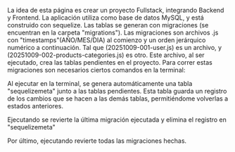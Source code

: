 La idea de esta página es crear un proyecto Fullstack, integrando Backend y Frontend. 
La aplicación utiliza como base de datos MySQL, y está construido con sequelize.
Las tablas se generan con migraciones (se encuentran en la carpeta "migrations").
Las migraciones son archivos .js con "timestamps"(AÑO/MES/DIA) al comienzo y un orden jerárquico numérico a continuación. Tal que (20251009-001-user.js) es un archivo, y (20251009-002-products-categories.js) es otro.
Este archivo, al ser ejecutado, crea las tablas pendientes en el proyecto.
Para correr estas migraciones son necesarios ciertos comandos en la terminal:

Al ejecutar <npx sequelize-cli db:migrate> en la terminal, se genera automáticamente una tabla "sequelizemeta" junto a las tablas pendientes. Esta tabla guarda un registro de los cambios que se hacen a las demás tablas, permitiéndome volverlas a estados anteriores.

Ejecutando <npx sequelize-cli db:migrate:undo> se revierte la última migración ejecutada y elimina el registro en "sequelizemeta"

Por último, ejecutando <npx sequelize-cli db:migrate:undo:all> revierte todas las migraciones hechas. 
